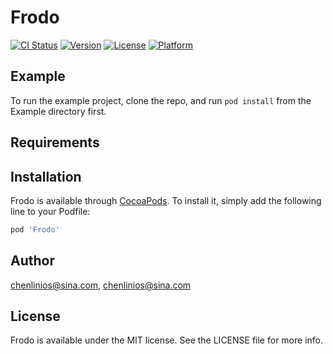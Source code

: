 # Frodo

[![CI Status](http://img.shields.io/travis/chenlinios@sina.com/Frodo.svg?style=flat)](https://travis-ci.org/chenlinios@sina.com/Frodo)
[![Version](https://img.shields.io/cocoapods/v/Frodo.svg?style=flat)](http://cocoapods.org/pods/Frodo)
[![License](https://img.shields.io/cocoapods/l/Frodo.svg?style=flat)](http://cocoapods.org/pods/Frodo)
[![Platform](https://img.shields.io/cocoapods/p/Frodo.svg?style=flat)](http://cocoapods.org/pods/Frodo)

## Example

To run the example project, clone the repo, and run `pod install` from the Example directory first.

## Requirements

## Installation

Frodo is available through [CocoaPods](http://cocoapods.org). To install
it, simply add the following line to your Podfile:

```ruby
pod 'Frodo'
```

## Author

chenlinios@sina.com, chenlinios@sina.com

## License

Frodo is available under the MIT license. See the LICENSE file for more info.
